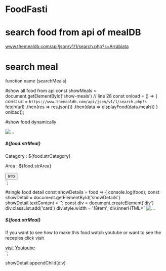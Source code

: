 # FoodFasti
# search food from api of mealDB
www.themealdb.com/api/json/v1/1/search.php?s=Arrabiata

# search meal
function name (searchMeals) 
 

 #show all food from api
  const showMeals =  document.getElementById('show-meals')  // line 28
const onload = () => {
  const url = `https://www.themealdb.com/api/json/v1/1/search.php?s`
  fetch(url)
  .then(res => res.json())
    .then(data => displayFood(data.meals))
}
onload();

 #show food dynamically
 <div class="card">
                <img src="${food.strMealThumb}" class="card-img-top" alt="...">
                <div class="card-body">
                  <h5 class="card-title">${food.strMeal}</h5>
                  <p class="card-text">Catagory : ${food.strCategory}</p>
                  <p class="card-text">Area : ${food.strArea}</p>
                  <button type="button" class="btn btn-warning">Info</button>
                </div>
              </div>
        `;
        
  </div> 
  
  #single food detail
  const showDetails = food => {
  console.log(food);
  const showDetail = document.getElementById('showDetails')
  showDetail.textContent = '';
  const div = document.createElement('div')
  div.classList.add('card')
  div.style.width = '18rem';
  div.innerHTML=`
  <img src="${food.strMealThumb}" class="card-img-top" alt="...">
  <div class="card-body">
    <h5 class="card-title">${food.strMeal} </h5>
    <p class="card-text">If you want to see how to make this food watch youtube or want to see the recepies click visit</p>
    <a href="${food.strSource}" class="btn btn-primary">visit</a>
    <a href="${food.strYoutube}" class="btn btn-primary">Youtoube</a>
  </div>
  `;

  showDetail.appendChild(div)
